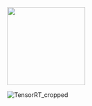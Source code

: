 <img height="180em" src="https://github-readme-stats.vercel.app/api?username=cyrusbehr&show_icons=true&hide_border=true&&count_private=true&include_all_commits=true" />


![TensorRT_cropped](https://github.com/cyrusbehr/cyrusbehr/assets/17056751/caa73fbf-c8d0-4360-afb5-128a38e02bbb)
